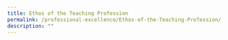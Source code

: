 ```yaml
---
title: Ethos of the Teaching Profession
permalink: /professional-excellence/Ethos-of-the-Teaching-Profession/
description: ""
---
```

